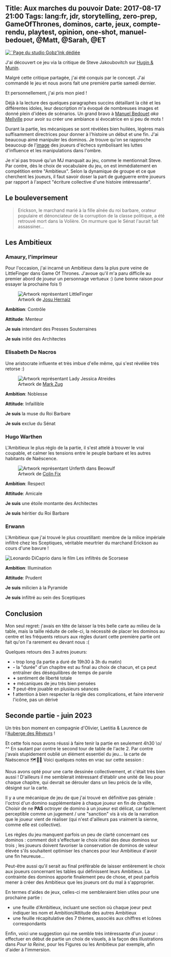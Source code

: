 Title: Aux marches du pouvoir
Date: 2017-08-17 21:00
Tags: lang:fr, jdr, storytelling, zero-prep, GameOfThrones, dominos, carte, jeux, compte-rendu, playtest, opinion, one-shot, manuel-bedouet, @Matt, @Sarah, @ET
---

[![¨Page du studio Gobz'Ink dédiée](images/2017/08/AuxMarchesDuPouvoir.png)](https://melville.itch.io/aux-marches-du-pouvoir)

J'ai découvert ce jeu via la critique de Steve Jakoubovitch sur [Hugin & Munin](http://hu-mu.blogspot.fr/2017/07/aux-marches-du-pouvoir.html).

Malgré cette critique partagée, j'ai été conquis par le concept. J'ai commandé le jeu et nous avons fait une première partie samedi dernier.

Et personnellement, j'ai pris mon pied !

Déjà à la lecture des quelques paragraphes succins détaillant la cité et les différentes idoles,
leur description m'a évoqué de nombreuses images et donné plein d'idées de scénarios.
Un grand bravo à [Manuel Bedouet](/lucas/blog/tag/manuel-bedouet.html) _aka_ [Mellville](http://melville-games.com/jeux-de-roles/) pour avoir su créer une ambiance si évocatrice en si peu de mots !

Durant la partie, les mécaniques se sont révélées bien huilées, légères mais suffisamment directrices pour donner à l'histoire un début et une fin.
J'ai beaucoup aimé manipuler les dominos. Je trouve qu'on se rapproche beaucoup de l'[image](http://tvtropes.org/pmwiki/pmwiki.php/Main/TheChessmaster)
des joueurs d'échecs symbolisant les luttes d'influence et les manipulations dans l'ombre.

Je n'ai pas trouvé qu'un MJ manquait au jeu, comme le mentionnait Steve.
Par contre, dès le choix de vocabulaire du jeu, on est immédiatement en compétition entre "Ambitieux".
Selon la dynamique de groupe et ce que cherchent les joueurs, il faut savoir doser la part de guéguerre entre joueurs
par rapport à l'aspect "écriture collective d'une histoire intéressante".

## Le bouleversement

> Erickson, le marchand marié à la fille aînée du roi barbare, orateur populaire et dénonciateur de la corruption de la classe politique,
> a été retrouvé mort dans la Volière. On murmure que le Sénat l'aurait fait assassiner...

## Les Ambitieux

### Amaury, l'imprimeur

Pour l'occasion, j'ai incarné un Ambitieux dans la plus pure veine de LittleFinger dans Game Of Thrones.
J'avoue qu'il m'a paru difficile au premier abord de joueur un personnage vertueux :)
(une bonne raison pour essayer la prochaine fois !)

<figure role="group">
    <img alt="Artwork représentant LittleFinger" src="images/2017/08/LittleFinger.jpg">
    <figcaption>Artwork de <a href="http://josuoh.cl/post/80332450316">Josu Hernaiz</a></figcaption>
</figure>

**Ambition**: Contrôle

**Attitude**: Menteur

**Je suis** intendant des Presses Souterraines

**Je suis** initié des Architectes

### Elisabeth De Nacros

Une aristocrate influente et très imbue d'elle même, qui s'est révélée très retorse :)

<figure role="group">
    <img alt="Artwork représentant Lady Jessica Atreides" src="images/2017/08/LadyJessicaAtreides.jpg">
    <figcaption>Artwork de <a href="http://markzug.com/dune/dune-the-card-game/5425994">Mark Zug</a></figcaption>
</figure>

**Ambition**: Noblesse

**Attitude**: Infaillible

**Je suis** la muse du Roi Barbare

**Je suis** exclue du Sénat

### Hugo Warthen

L'Ambitieux le plus réglo de la partie, il s'est attelé à trouver le vrai coupable,
et calmer les tensions entre le peuple barbare et les autres habitants de Naëscence.

<figure role="group">
    <img alt="Artwork représentant Unferth dans Beowulf" src="images/2017/08/BeowulfUnferth.jpg">
    <figcaption>Artwork de <a href="http://colinfix.blogspot.fr/2007/11/i-am-beowulf.html">Colin Fix</a></figcaption>
</figure>

**Ambition**: Respect

**Attitude**: Amicale

**Je suis** une étoile montante des Architectes

**Je suis** héritier du Roi Barbare

### Erwann

L'Ambitieux que j'ai trouvé le plus croustillant: membre de la milice impériale infiltré chez les Sceptiques,
véritable meurtrier du marchand Erickson au cours d'une bavure !

<img alt="Leonardo DiCaprio dans le film Les infiltrés de Scorsese" src="images/2017/08/TheDeparted.jpg" title="Oui, Infernal Affairs était mieux">

**Ambition**: Illumination

**Attitude**: Prudent

**Je suis** milicien à la Pyramide

**Je suis** infiltré au sein des Sceptiques

## Conclusion

Mon seul regret: j'avais en tête de laisser la très belle carte au milieu de la table,
mais la taille réduite de celle-ci, la nécessité de placer les dominos au centre et les fréquents retours aux règles durant cette première partie
ont fait qu'on l'a rarement eu devant nous :(


Quelques retours des 3 autres joueurs:

- **-** trop long (la partie a duré de 19h30 à 3h du matin)
- **-** la "durée" d'un chapitre est au final au choix de chacun, et ça peut entraîner des déséquilibres de temps de parole
- **+** sentiment de liberté totale
- **+** mécaniques de jeu très bien pensées
- **?** peut-être jouable en plusieurs séances
- **!** attention à bien respecter la règle des complications, et faire intervenir l'icône, pas un dérivé


## Seconde partie - juin 2023

Un très bon moment en compagnie d'Olivier, Laetitia & Laurence
de l'[Auberge des Rêveurs](https://laubergedesreveurs.forumactif.com) !

Et cette fois nous avons réussi à faire tenir la partie en seulement 4h30 \o/ ^^
En sautant par contre le second tour de table de l'acte 2.
Par contre j'avais stupidement oublié un élément essentiel du jeu...
la carte de Naëscence 🗺️🤦‍♂️
Voici quelques notes en vrac sur cette session :

Nous avons opté pour une carte dessinée collectivement, et c'était très bien aussi !
D'ailleurs il me semblerait intéressant d'établir une unité de lieu pour chaque chapitre,
qui devrait se dérouler dans un lieu précis de la ville, désigné sur la carte.

Il y a une mécanique de jeu de que j'ai trouvé en définitive pas géniale :
l'octroi d'un domino supplémentaire à chaque joueur en fin de chapitre.
Choisir de ne **PAS** octroyer de domino à un joueur est délicat,
car facilement perceptible comme un jugement / une "sanction"
vis à vis de la narration que le joueur vient de réaliser
(qui n'est d'ailleurs pas vraiment la sienne, comme elle est collective).

Les règles du jeu manquent parfois un peu de clarté concernant ces dominos :
comment doit s'effectuer le choix initial des deux dominos sur trois ;
les joueurs doivent favoriser la conservation de dominos de valeur élevée
s'ils souhaitent optimiser les chances pour leur Ambitieux d'avoir une fin heureuse...

Peut-être aussi qu'il serait au final préférable de laisser entièrement le choix aux joueurs
concernant les tables qui définissent leurs Ambitieux.
La contrainte des dominos apporte finalement peu de chose,
et peut parfois mener à créer des Ambitieux que les joueurs ont du mal à s'approprier.

En termes d'aides de jeux, celles-ci me sembleraient bien utiles pour une prochaine partie :

* une feuille d'Ambitieux, incluant une section où chaque joeur peut indiquer les nom et Ambition/Attitude des autres Ambitieux
* une feuille récapitulative des 7 thèmes, associés aux chiffres et Icônes correspondants

Enfin, voici une suggestion qui me semble très intéressante d'un joueur :
effectuer en début de partie un choix de visuels,
à la façon des illustrations dans _Pour la Reine_,
pour les Figures ou les Ambitieux par exemple,
afin d'aider à l'immersion.

<!--
Vu les circonstances, avoir la version PDF du jeu m'a bien dépanné.
J'étais par contre un peu déçu qu'elle diffère légèrement de la version imprimé sur certains points.
-->
